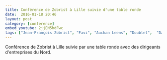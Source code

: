 ```yaml
---
title: Conférence de Zobrist à Lille suivie d'une table ronde
date:  2016-01-18 20:46
layout: post
category: [conference]
embed_youtube: 2jjEN5hdFwc
tags: ["Jean-François Zobrist", "Favi", "Auchan Leens", "Doublet",  "Davidson consulting", "CIV"]
---
```




Conférence de Zobrist à Lille suivie par une table ronde avec des dirigeants d'entreprises du Nord.
